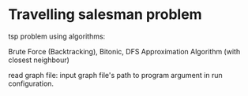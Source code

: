 # Travelling salesman problem

tsp problem using algorithms:

Brute Force (Backtracking),
Bitonic,
DFS Approximation Algorithm (with closest neighbour)


read graph file:
    input graph file's path to program argument in run configuration.
